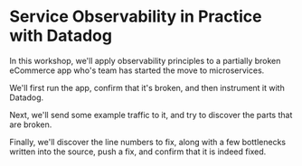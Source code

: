 # Service Observability in Practice with Datadog


In this workshop, we'll apply observability principles to a partially broken eCommerce app who's team has started the move to microservices.

We'll first run the app, confirm that it's broken, and then instrument it with Datadog. 

Next, we'll send some example traffic to it, and try to discover the parts that are broken.

Finally, we'll discover the line numbers to fix, along with a few bottlenecks written into the source, push a fix, and confirm that it is indeed fixed.
